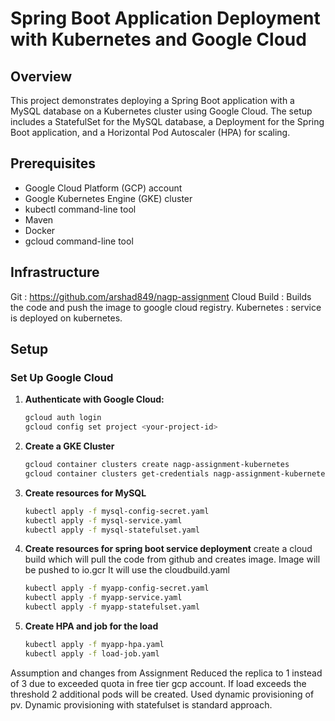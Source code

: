 # Spring Boot Application Deployment with Kubernetes and Google Cloud

## Overview

This project demonstrates deploying a Spring Boot application with a MySQL database on a Kubernetes cluster using Google Cloud. The setup includes a StatefulSet for the MySQL database, a Deployment for the Spring Boot application, and a Horizontal Pod Autoscaler (HPA) for scaling.

## Prerequisites

- Google Cloud Platform (GCP) account
- Google Kubernetes Engine (GKE) cluster
- kubectl command-line tool
- Maven
- Docker
- gcloud command-line tool

## Infrastructure
Git : https://github.com/arshad849/nagp-assignment
Cloud Build : Builds the code and push the image to google cloud registry.
Kubernetes : service is deployed on kubernetes.


## Setup

###  Set Up Google Cloud

1. **Authenticate with Google Cloud:**

   ```bash
   gcloud auth login
   gcloud config set project <your-project-id>

2. **Create a GKE Cluster**

   ```bash
   gcloud container clusters create nagp-assignment-kubernetes
   gcloud container clusters get-credentials nagp-assignment-kubernetes

3. **Create resources for MySQL**

   ```bash
   kubectl apply -f mysql-config-secret.yaml
   kubectl apply -f mysql-service.yaml
   kubectl apply -f mysql-statefulset.yaml
   
4. **Create resources for spring boot service deployment**
   create a cloud build which will pull the code from github and creates image.
   Image will be pushed to io.gcr
   It will use the cloudbuild.yaml

   ```bash
   kubectl apply -f myapp-config-secret.yaml
   kubectl apply -f myapp-service.yaml
   kubectl apply -f myapp-statefulset.yaml
   
5. **Create HPA and job for the load**

   ```bash
   kubectl apply -f myapp-hpa.yaml
   kubectl apply -f load-job.yaml 
   
Assumption and changes from Assignment
Reduced the replica to 1 instead of 3 due to exceeded quota in free tier gcp account.
If load exceeds the threshold 2 additional pods will be created.
Used dynamic provisioning of pv. Dynamic provisioning with statefulset is standard approach.


   


